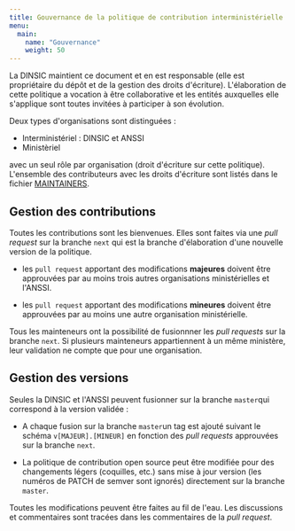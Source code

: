```yaml
---
title: Gouvernance de la politique de contribution interministérielle
menu: 
  main:
    name: "Gouvernance"
    weight: 50
---
```


La DINSIC maintient ce document et en est responsable (elle est propriétaire du dépôt et de la gestion des droits d'écriture). L'élaboration de cette politique a vocation à être collaborative et les entités auxquelles elle s'applique sont toutes invitées à participer à son évolution.

Deux types d'organisations sont distinguées :

* Interministériel : DINSIC et ANSSI
* Ministèriel

avec un seul rôle par organisation (droit d'écriture sur cette politique). L'ensemble des contributeurs avec les droits d'écriture sont listés dans le fichier [MAINTAINERS](MAINTAINERS).

## Gestion des contributions

Toutes les contributions sont les bienvenues.  Elles sont faites via une *pull request* sur la branche `next` qui est la branche d'élaboration d'une nouvelle version de la politique.

 * les `pull request` apportant des modifications **majeures** doivent être approuvées par au moins trois autres organisations ministérielles et l'ANSSI.

 * les `pull request` apportant des modifications **mineures** doivent être approuvées par au moins une autre organisation ministérielle.
 
Tous les mainteneurs ont la possibilité de fusionnner les *pull requests* sur la branche `next`. Si plusieurs mainteneurs appartiennent à un même ministère, leur validation ne compte que pour une organisation.

## Gestion des versions

Seules la DINSIC et l'ANSSI peuvent fusionner sur la branche `master`qui correspond à la version validée :

 * A chaque fusion sur la branche `master`un tag est ajouté suivant le schéma `v[MAJEUR].[MINEUR]` en fonction des *pull requests* approuvées sur la branche `next`. 

 * La politique de contribution open source peut être modifiée pour des changements légers (coquilles, etc.) sans mise à jour version (les numéros de PATCH de semver sont ignorés) directement sur la branche `master`.

Toutes les modifications peuvent être faites au fil de l'eau. Les discussions et commentaires sont tracées dans les commentaires de la *pull request*.
